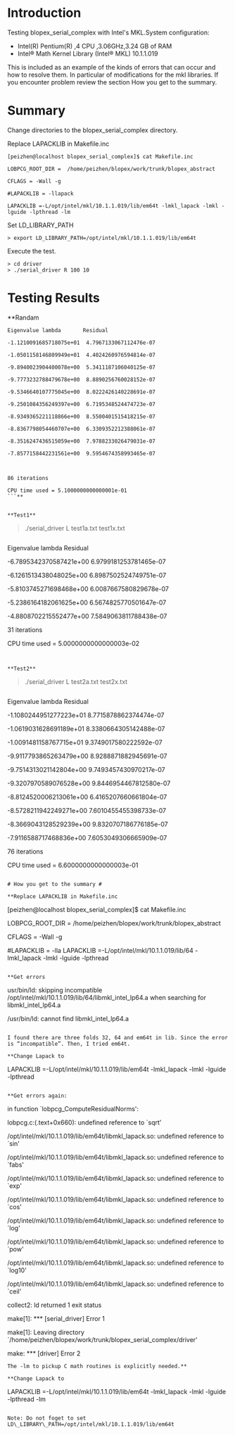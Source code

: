 

# Introduction #

Testing blopex\_serial\_complex with Intel's MKL.System configuration:

  * Intel(R) Pentium(R) ,4 CPU ,3.06GHz,3.24 GB of RAM
  * Intel® Math Kernel Library (Intel® MKL) 10.1.1.019

This is included as an example of the kinds of errors that can occur and how to resolve them. In particular of modifications for the mkl libraries. If you encounter problem review the section How you get to the summary.


# Summary #

Change directories to the blopex\_serial\_complex directory.

Replace LAPACKLIB in Makefile.inc
```
[peizhen@localhost blopex_serial_complex]$ cat Makefile.inc

LOBPCG_ROOT_DIR =  /home/peizhen/blopex/work/trunk/blopex_abstract

CFLAGS = -Wall -g

#LAPACKLIB = -llapack

LAPACKLIB =-L/opt/intel/mkl/10.1.1.019/lib/em64t -lmkl_lapack -lmkl -lguide -lpthread -lm
```

Set LD\_LIBRARY\_PATH
```
> export LD_LIBRARY_PATH=/opt/intel/mkl/10.1.1.019/lib/em64t
```

Execute the test.
```
> cd driver
> ./serial_driver R 100 10
```

# Testing Results #

**Randam
```
Eigenvalue lambda       Residual              

-1.1210091685718075e+01  4.7967133067112476e-07

-1.0501158146809949e+01  4.4024260976594814e-07

-9.8940023904400078e+00  5.3411187106040125e-07

-9.7773232788479678e+00  8.8890256760028152e-07

-9.5346640107775045e+00  8.0222426140228691e-07

-9.2501084356249397e+00  6.7195348524474723e-07

-8.9349365221118866e+00  8.5500401515418215e-07

-8.8367798054460707e+00  6.3309352212388061e-07

-8.3516247436515059e+00  7.9788233026479031e-07

-7.8577158442231561e+00  9.5954674358993465e-07



86 iterations

CPU time used = 5.1000000000000001e-01 
```**


**Test1**

```
> ./serial_driver L test1a.txt test1x.txt
```
```
Eigenvalue lambda       Residual              

-6.7895342370587421e+00  6.9799181253781465e-07

-6.1261513438048025e+00  6.8987502524749751e-07

-5.8103745271698468e+00  6.0087667580829678e-07

-5.2386164182061625e+00  6.5674825770501647e-07

-4.8808702215552477e+00  7.5849063811788438e-07



31 iterations

CPU time used = 5.0000000000000003e-02 
```


**Test2**

```
>./serial_driver L test2a.txt test2x.txt
```
```
Eigenvalue lambda       Residual              

-1.1080244951277223e+01  8.7715878862374474e-07

-1.0619031628691189e+01  8.3380664305142488e-07

-1.0091481158767715e+01  9.3749017580222592e-07

-9.9117793865263479e+00  8.9288871882945691e-07

-9.7514313021142804e+00  9.7493457430970217e-07

-9.3207970589076528e+00  9.8446954467812580e-07

-8.8124520006213061e+00  6.4165207660661804e-07

-8.5728211942249271e+00  7.6010455455398733e-07

-8.3669043128529239e+00  9.8320707186776185e-07

-7.9116588717468836e+00  7.6053049306665909e-07



76 iterations

CPU time used = 6.6000000000000003e-01 
```

# How you get to the summary #

**Replace LAPACKLIB in Makefile.inc
```
[peizhen@localhost blopex_serial_complex]$ cat Makefile.inc

LOBPCG_ROOT_DIR =  /home/peizhen/blopex/work/trunk/blopex_abstract

CFLAGS = -Wall -g

#LAPACKLIB = -lla
LAPACKLIB =-L/opt/intel/mkl/10.1.1.019/lib/64 -lmkl_lapack -lmkl -lguide -lpthread 
```**

**Get errors
```
usr/bin/ld: skipping incompatible /opt/intel/mkl/10.1.1.019/lib/64/libmkl_intel_lp64.a when searching for libmkl_intel_lp64.a

/usr/bin/ld: cannot find libmkl_intel_lp64.a
```**

I found there are three folds 32, 64 and em64t in lib. Since the error is “incompatible”. Then, I tried em64t.

**Change Lapack to
```
LAPACKLIB =-L/opt/intel/mkl/10.1.1.019/lib/em64t -lmkl_lapack -lmkl -lguide -lpthread
```**

**Get errors again:
```
in function `lobpcg_ComputeResidualNorms':

lobpcg.c:(.text+0x660): undefined reference to `sqrt'

/opt/intel/mkl/10.1.1.019/lib/em64t/libmkl_lapack.so: undefined reference to `sin'

/opt/intel/mkl/10.1.1.019/lib/em64t/libmkl_lapack.so: undefined reference to `fabs'

/opt/intel/mkl/10.1.1.019/lib/em64t/libmkl_lapack.so: undefined reference to `exp'

/opt/intel/mkl/10.1.1.019/lib/em64t/libmkl_lapack.so: undefined reference to `cos'

/opt/intel/mkl/10.1.1.019/lib/em64t/libmkl_lapack.so: undefined reference to `log'

/opt/intel/mkl/10.1.1.019/lib/em64t/libmkl_lapack.so: undefined reference to `pow'

/opt/intel/mkl/10.1.1.019/lib/em64t/libmkl_lapack.so: undefined reference to `log10'

/opt/intel/mkl/10.1.1.019/lib/em64t/libmkl_lapack.so: undefined reference to `ceil'

collect2: ld returned 1 exit status

make[1]: *** [serial_driver] Error 1

make[1]: Leaving directory `/home/peizhen/blopex/work/trunk/blopex_serial_complex/driver'

make: *** [driver] Error 2
```
The -lm to pickup C math routines is explicitly needed.**

**Change Lapack to
```
LAPACKLIB =-L/opt/intel/mkl/10.1.1.019/lib/em64t -lmkl_lapack -lmkl -lguide -lpthread -lm
```**

Note: Do not foget to set LD\_LIBRARY\_PATH=/opt/intel/mkl/10.1.1.019/lib/em64t

